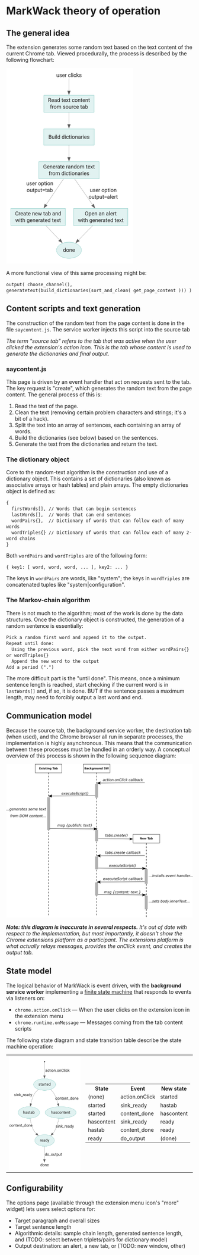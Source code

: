 # MarkWack theory of operation

## The general idea

The extension generates some random text based on the text content of the current Chrome tab. Viewed procedurally, the process is described by the following flowchart:

<img src="diagrams/mw03-flowchart.png">

A more functional view of this same processing might be:

```
output( choose_channel(), generatetext(build_dictionaries(sort_and_clean( get_page_content ))) )
```


## Content scripts and text generation

The construction of the random text from the page content is done in the file `saycontent.js`. The service worker injects this script into the source tab

*The term "source tab" refers to the tab that was active when the user clicked the extension's action icon. This is the tab whose content is used to generate the dictionaries and final output.*

### saycontent.js

This page is driven by an event handler that act on requests sent to the tab. The key request is "create", which generates
the random text from the page content. The general process of this is:

1. Read the text of the page.
2. Clean the text (removing certain problem characters and strings; it's a bit of a hack).
3. Split the text into an array of sentences, each containing an array of words.
4. Build the dictionaries (see below) based on the sentences.
5. Generate the text from the dictionaries and return the text.

### The dictionary object

Core to the random-text algorithm is the construction and use of a dictionary object. This contains a set of dictionaries (also known as associative arrays or hash tables) and plain arrays. The empty dictionaries object is defined as:
```
{
  firstWords[], // Words that can begin sentences
  lastWords[],  // Words that can end sentences
  wordPairs{},  // Dictionary of words that can follow each of many words
  wordTriples{} // Dictionary of words that can follow each of many 2-word chains
}
```
Both `wordPairs` and `wordTriples` are of the following form:

```
{ key1: [ word, word, word, ... ], key2: ... }
```
The keys in `wordPairs` are words, like "system"; the keys in `wordTriples` are concatenated tuples like "system|configuration".

### The Markov-chain algorithm

There is not much to the algorithm; most of the work is done by the data structures. Once the dictionary object is
constructed, the generation of a random sentence is essentially:

```
Pick a random first word and append it to the output.
Repeat until done:
  Using the previous word, pick the next word from either wordPairs{} or wordTriples{}
  Append the new word to the output
Add a period (".")
```

The more difficult part is the "until done". This means, once a minimum sentence length is reached,
start checking if the current word is in `lastWords[]` and, if so, it is done. BUT if the sentence
passes a maximum length, may need to forcibly output a last word and end.

## Communication model

Because the source tab, the background service worker,  the destination tab (when used), and the Chrome browser all run in separate processes, the implementation is highly asynchronous. This means that the communication between these processes must be handled in an orderly way. A conceptual overview of this process is shown in the following sequence diagram:

<img src="diagrams/sequence1.png">

***Note: this diagram is inaccurate in several respects.** It's out of date with respect to the implementation,
but most importantly, it doesn't show the Chrome extensions platform as a participant. The extensions platform is
what actually relays messages, provides the onClick event, and creates the output tab.*

## State model

The logical behavior of MarkWack is event driven, with the **background service worker** implementing a [finite state
machine](https://en.wikipedia.org/wiki/Finite-state_machine) that responds to events via listeners on:

* `chrome.action.onClick` &mdash; When the user clicks on the extension icon in the extension menu
* `chrome.runtime.onMessage` &mdash; Messages coming from the tab content scripts

The following state diagram and state transition table describe the state machine operation:

<table>
  <tr>
    <td>
      <img src="assets/mw03-state-diagram.png">
    </td>
    <td>
      <table>
        <tr>
          <th>State</th><th>Event</th><th>New state</th>
        </tr>
        <tr>
          <td>(none)</td><td>action.onClick</td><td>started</td>
        </tr>
        <tr>
          <td>started</td><td>sink_ready</td><td>hastab</td>
        </tr>
        <tr>
          <td>started</td><td>content_done</td><td>hascontent</td>
        </tr>
        <tr>
          <td>hascontent</td><td>sink_ready</td><td>ready</td>
        </tr>
        <tr>
          <td>hastab</td><td>content_done</td><td>ready</td>
        </tr>
        <tr>
          <td>ready</td><td>do_output</td><td>(done)</td>
        </tr>
      </table>
    </td>
  </tr>
</table>
  


## Configurability

The options page (available through the extension menu icon's "more" widget) lets users select options for:

* Target paragraph and overall sizes
* Target sentence length
* Algorithmic details: sample chain length, generated sentence length, and (TODO: select between triplets/pairs for dictionary model)
* Output destination: an alert, a new tab, or (TODO: new window, other)

